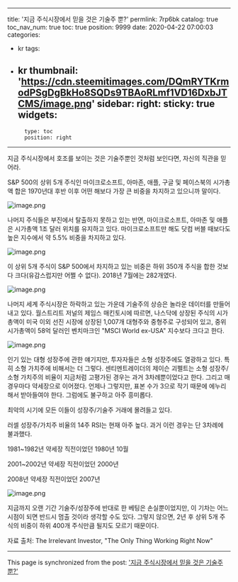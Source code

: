 
---
title: '지금 주식시장에서 믿을 것은 기술주 뿐?'
permlink: 7rp6bk
catalog: true
toc_nav_num: true
toc: true
position: 9999
date: 2020-04-22 07:00:03
categories:
- kr
tags:
- kr
thumbnail: 'https://cdn.steemitimages.com/DQmRYTKrmodPSgDgBkHo8SQDs9TBAoRLmf1VD16DxbJTCMS/image.png'
sidebar:
    right:
        sticky: true
widgets:
    -
        type: toc
        position: right
---


지금 주식시장에서 호조를 보이는 것은 기술주뿐인 것처럼 보인다면, 자신의 직관을 믿어라.


S&P 500의 상위 5개 주식인 마이크로소프트, 아마존, 애플, 구글 및 페이스북의 시가총액 합은 1970년대 후반 이후 어떤 해보다 가장 큰 비중을 차지하고 있으니까 말이다.



![image.png](https://cdn.steemitimages.com/DQmRYTKrmodPSgDgBkHo8SQDs9TBAoRLmf1VD16DxbJTCMS/image.png)



나머지 주식들은 부진에서 탈출하지 못하고 있는 반면, 마이크로소프트, 아마존 및 애플은 시가총액 1조 달러 위치를 유지하고 있다. 마이크로소프트만 해도 닷컴 버블 때보다도 높은 지수에서 약 5.5% 비중을 차지하고 있다.



![image.png](https://cdn.steemitimages.com/DQmZgzRzTziAcRTucRhzuLMNfc9aumyg8UTJW2APqK6Lutu/image.png)



이 상위 5개 주식이 S&P 500에서 차지하고 있는 비중은 하위 350개 주식을 합한 것보다 크다(유감스럽지만 어쩔 수 없다). 2018년 7월에는 282개였다.



![image.png](https://cdn.steemitimages.com/DQmP4nfKzBT9VLaSqRczWcGUfYoTgMiGbDik9YFuzNLmmDE/image.png)



나머지 세계 주식시장은 하락하고 있는 가운데 기술주의 상승은 놀라운 데이터를 만들어내고 있다. 월스트리트 저널의 제임스 매킨토시에 따르면, 나스닥에 상장된 주식의 시가총액이 미국 이외 선진 시장에 상장된 1,007개 대형주와 중형주로 구성되어 있고, 중위 시가총액이 58억 달러인 벤치마크인 "MSCI World ex-USA" 지수보다 크다고 한다.



![image.png](https://cdn.steemitimages.com/DQmbnCvwvKR2fqQ4xL9CfJsKc6ZGatXqq8RVYw2CCNP1jvP/image.png)



인기 있는 대형 성장주에 관한 얘기지만, 투자자들은 소형 성장주에도 열광하고 있다. 특히 소형 가치주에 비해서는 더 그렇다. 센티멘트레이더의 제이슨 괴펠트는 소형 성장주/소형 가치주의 비율이 지금처럼 고평가된 경우는 과거 3차례뿐이었다고 한다. 그리고 매 경우마다 약세장으로 이어졌다. 언제나 그렇지만, 표본 수가 3으로 작기 때문에 에누리해서 받아들여야 한다. 그럼에도 불구하고 아주 흥미롭다.


최악의 시기에 모든 이들이 성장주/기술주 거래에 몰려들고 있다.


러셀 성장주/가치주 비율의 14주 RSI는 현재 아주 높다. 과거 이런 경우는 단 3차례에 불과했다.


1981~1982년 약세장 직전이었던 1980년 10월

2001~2002년 약세장 직전이었던 2000년

2008년 약세장 직전이었던 2007년



![image.png](https://cdn.steemitimages.com/DQmYpjoTaDuSwT7jzv1SG3Lnn3vBsyE8FJvwCr9vLLTLUUT/image.png)



지금까지 오랜 기간 기술주/성장주에 반대로 한 베팅은 손실뿐이었지만, 이 기차는 어느 시점이 되면 반드시 멈출 것이라 생각할 수도 있다. 그렇지 않으면, 2년 후 상위 5개 주식의 비중이 하위 400개 주식만큼 될지도 모르기 때문이다.


자료 출처: The Irrelevant Investor, "The Only Thing Working Right Now"

- - -

This page is synchronized from the post: ['지금 주식시장에서 믿을 것은 기술주 뿐?'](https://steemit.com/@pius.pius/7rp6bk)
